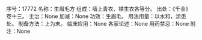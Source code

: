 序号：17772
名称：生眉毛方
组成：墙上青衣、铁生衣各等分。
出处：《千金》卷十三。
主治：None
加减：None
功效：生眉毛。
用法用量：以水和，涂患处。
制备方法：上为末。
临床应用：None
各家论述：None
用药禁忌：None
附注：None

